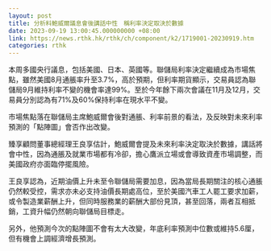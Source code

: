 ```yaml
---
layout: post
title: 分析料鮑威爾議息會後講話中性　稱利率決定取決於數據
date: 2023-09-19 13:00:45.000000000 +08:00
link: https://news.rthk.hk/rthk/ch/component/k2/1719001-20230919.htm
categories: rthk
---
```


本周多國央行議息，包括美國、日本、英國等。聯儲局利率決定繼續成為市場焦點，雖然美國8月通脹率升至3.7%，高於預期，但利率期貨顯示，交易員認為聯儲局9月維持利率不變的機會率達99%。至於今年餘下兩次會議在11月及12月，交易員分別認為有71%及60%保持利率在現水平不變。

市場焦點落在聯儲局主席鮑威爾會後對通脹、利率前景的看法，及反映對未來利率預測的「點陣圖」會否作出改變。

臻享顧問董事總經理王良享估計，鮑威爾會提及未來利率決定取決於數據，講話將會中性，因為通脹及就業市場都有冷卻，擔心鷹派立場或會導致資產市場調整，而美國政府亦面臨停擺風險。

王良享認為，近期油價上升未至令聯儲局需要加息，因為當局長期關注的核心通脹仍然較受控，需求亦未必支持油價長期處高位，至於美國汽車工人罷工要求加薪，或令製造業薪酬上升，但同時服務業的薪酬大部份見頂，甚至回落，兩者互相抵銷，工資升幅仍然朝向聯儲局目標走。

另外，他預測今次的點陣圖不會有太大改變，年底利率預測中位數或維持5.6厘，但有機會上調經濟增長預測。
